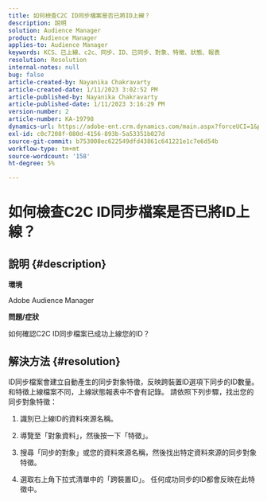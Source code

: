 ```yaml
---
title: 如何檢查C2C ID同步檔案是否已將ID上線？
description: 說明
solution: Audience Manager
product: Audience Manager
applies-to: Audience Manager
keywords: KCS、已上線、c2c、同步、ID、已同步、對象、特徵、狀態、報表
resolution: Resolution
internal-notes: null
bug: false
article-created-by: Nayanika Chakravarty
article-created-date: 1/11/2023 3:02:52 PM
article-published-by: Nayanika Chakravarty
article-published-date: 1/11/2023 3:16:29 PM
version-number: 2
article-number: KA-19798
dynamics-url: https://adobe-ent.crm.dynamics.com/main.aspx?forceUCI=1&pagetype=entityrecord&etn=knowledgearticle&id=8e25c401-c191-ed11-aad1-6045bd006e5a
exl-id: c0c7208f-080d-4156-893b-5a53351b027d
source-git-commit: b753008ec622549dfd43861c641221e1c7e6d54b
workflow-type: tm+mt
source-wordcount: '158'
ht-degree: 5%

---
```


# 如何檢查C2C ID同步檔案是否已將ID上線？

## 說明 {#description}


<b>環境</b>

Adobe Audience Manager

<b>問題/症狀</b>

如何確認C2C ID同步檔案已成功上線您的ID？




## 解決方法 {#resolution}


ID同步檔案會建立自動產生的同步對象特徵，反映跨裝置ID選項下同步的ID數量。 和特徵上線檔案不同，上線狀態報表中不會有記錄。 請依照下列步驟，找出您的同步對象特徵：

1) 識別已上線ID的資料來源名稱。

2) 導覽至「對象資料」，然後按一下「特徵」。

3) 搜尋「同步的對象」或您的資料來源名稱，然後找出特定資料來源的同步對象特徵。

4) 選取右上角下拉式清單中的「跨裝置ID」。 任何成功同步的ID都會反映在此特徵中。

